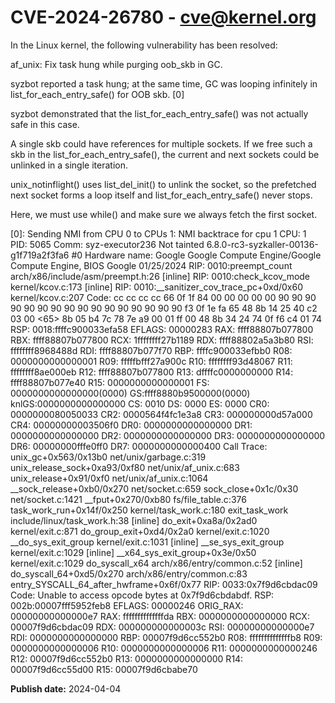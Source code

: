 # CVE-2024-26780 - cve@kernel.org

In the Linux kernel, the following vulnerability has been resolved:

af_unix: Fix task hung while purging oob_skb in GC.

syzbot reported a task hung; at the same time, GC was looping infinitely
in list_for_each_entry_safe() for OOB skb.  [0]

syzbot demonstrated that the list_for_each_entry_safe() was not actually
safe in this case.

A single skb could have references for multiple sockets.  If we free such
a skb in the list_for_each_entry_safe(), the current and next sockets could
be unlinked in a single iteration.

unix_notinflight() uses list_del_init() to unlink the socket, so the
prefetched next socket forms a loop itself and list_for_each_entry_safe()
never stops.

Here, we must use while() and make sure we always fetch the first socket.

[0]:
Sending NMI from CPU 0 to CPUs 1:
NMI backtrace for cpu 1
CPU: 1 PID: 5065 Comm: syz-executor236 Not tainted 6.8.0-rc3-syzkaller-00136-g1f719a2f3fa6 #0
Hardware name: Google Google Compute Engine/Google Compute Engine, BIOS Google 01/25/2024
RIP: 0010:preempt_count arch/x86/include/asm/preempt.h:26 [inline]
RIP: 0010:check_kcov_mode kernel/kcov.c:173 [inline]
RIP: 0010:__sanitizer_cov_trace_pc+0xd/0x60 kernel/kcov.c:207
Code: cc cc cc cc 66 0f 1f 84 00 00 00 00 00 90 90 90 90 90 90 90 90 90 90 90 90 90 90 90 90 f3 0f 1e fa 65 48 8b 14 25 40 c2 03 00 <65> 8b 05 b4 7c 78 7e a9 00 01 ff 00 48 8b 34 24 74 0f f6 c4 01 74
RSP: 0018:ffffc900033efa58 EFLAGS: 00000283
RAX: ffff88807b077800 RBX: ffff88807b077800 RCX: 1ffffffff27b1189
RDX: ffff88802a5a3b80 RSI: ffffffff8968488d RDI: ffff88807b077f70
RBP: ffffc900033efbb0 R08: 0000000000000001 R09: fffffbfff27a900c
R10: ffffffff93d48067 R11: ffffffff8ae000eb R12: ffff88807b077800
R13: dffffc0000000000 R14: ffff88807b077e40 R15: 0000000000000001
FS:  0000000000000000(0000) GS:ffff8880b9500000(0000) knlGS:0000000000000000
CS:  0010 DS: 0000 ES: 0000 CR0: 0000000080050033
CR2: 0000564f4fc1e3a8 CR3: 000000000d57a000 CR4: 00000000003506f0
DR0: 0000000000000000 DR1: 0000000000000000 DR2: 0000000000000000
DR3: 0000000000000000 DR6: 00000000fffe0ff0 DR7: 0000000000000400
Call Trace:
 <NMI>
 </NMI>
 <TASK>
 unix_gc+0x563/0x13b0 net/unix/garbage.c:319
 unix_release_sock+0xa93/0xf80 net/unix/af_unix.c:683
 unix_release+0x91/0xf0 net/unix/af_unix.c:1064
 __sock_release+0xb0/0x270 net/socket.c:659
 sock_close+0x1c/0x30 net/socket.c:1421
 __fput+0x270/0xb80 fs/file_table.c:376
 task_work_run+0x14f/0x250 kernel/task_work.c:180
 exit_task_work include/linux/task_work.h:38 [inline]
 do_exit+0xa8a/0x2ad0 kernel/exit.c:871
 do_group_exit+0xd4/0x2a0 kernel/exit.c:1020
 __do_sys_exit_group kernel/exit.c:1031 [inline]
 __se_sys_exit_group kernel/exit.c:1029 [inline]
 __x64_sys_exit_group+0x3e/0x50 kernel/exit.c:1029
 do_syscall_x64 arch/x86/entry/common.c:52 [inline]
 do_syscall_64+0xd5/0x270 arch/x86/entry/common.c:83
 entry_SYSCALL_64_after_hwframe+0x6f/0x77
RIP: 0033:0x7f9d6cbdac09
Code: Unable to access opcode bytes at 0x7f9d6cbdabdf.
RSP: 002b:00007fff5952feb8 EFLAGS: 00000246 ORIG_RAX: 00000000000000e7
RAX: ffffffffffffffda RBX: 0000000000000000 RCX: 00007f9d6cbdac09
RDX: 000000000000003c RSI: 00000000000000e7 RDI: 0000000000000000
RBP: 00007f9d6cc552b0 R08: ffffffffffffffb8 R09: 0000000000000006
R10: 0000000000000006 R11: 0000000000000246 R12: 00007f9d6cc552b0
R13: 0000000000000000 R14: 00007f9d6cc55d00 R15: 00007f9d6cbabe70
 </TASK>

**Publish date:** 2024-04-04
